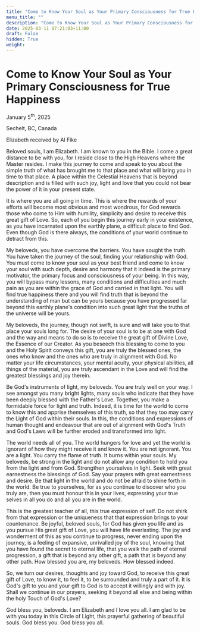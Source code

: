 ```yaml
---
title: "Come to Know Your Soul as Your Primary Consciousness for True Happiness"
menu_title: ""
description: "Come to Know Your Soul as Your Primary Consciousness for True Happiness"
date: 2025-03-11 07:21:03+11:00
draft: False
hidden: True
weight:
---
```

# Come to Know Your Soul as Your Primary Consciousness for True Happiness 

January 5<sup>th</sup>, 2025

Sechelt, BC, Canada

Elizabeth received by Al Fike

Beloved souls, I am Elizabeth. I am known to you in the Bible. I come a great distance to be with you, for I reside close to the High Heavens where the Master resides. I make this journey to come and speak to you about the simple truth of what has brought me to that place and what will bring you in time to that place. A place within the Celestial Heavens that is beyond description and is filled with such joy, light and love that you could not bear the power of it in your present state.

It is where you are all going in time. This is where the rewards of your efforts will become most obvious and most wondrous, for God rewards those who come to Him with humility, simplicity and desire to receive this great gift of Love. So, each of you begin this journey early in your existence, as you have incarnated upon the earthly plane, a difficult place to find God. Even though God is there always, the conditions of your world continue to detract from this.

My beloveds, you have overcome the barriers. You have sought the truth. You have taken the journey of the soul, finding your relationship with God. You must come to know your soul as your best friend and come to know your soul with such depth, desire and harmony that it indeed is the primary motivator, the primary focus and consciousness of your being. In this way, you will bypass many lessons, many conditions and difficulties and much pain as you are within the grace of God and carried in that light. You will find true happiness there and you will find truth that is beyond the understanding of man but can be yours because you have progressed far beyond this earthly plane's condition into such great light that the truths of the universe will be yours.

My beloveds, the journey, though not swift, is sure and will take you to that place your souls long for. The desire of your soul is to be at one with God and the way and means to do so is to receive the great gift of Divine Love, the Essence of our Creator. As you beseech this blessing to come to you and the Holy Spirit conveys this gift, you are truly the blessed ones, the ones who know and the ones who are truly in alignment with God. No matter your life circumstances, your mental acuity, your physical abilities, all things of the material, you are truly ascendant in the Love and will find the greatest blessings and joy therein.

Be God's instruments of light, my beloveds. You are truly well on your way. I see amongst you many bright lights, many souls who indicate that they have been deeply blessed with the Father's Love. Together, you make a formidable force for light and truth. Indeed, it is time for the world to come to know this and apprise themselves of this truth, so that they too may carry the Light of God within their souls. In this, the conditions and expressions of human thought and endeavour that are out of alignment with God's Truth and God's Laws will be further eroded and transformed into light.

The world needs all of you. The world hungers for love and yet the world is ignorant of how they might receive it and know it. You are not ignorant. You are a light. You carry the flame of truth. It burns within your souls. My beloveds, be strong in the light and do not allow any condition to hold you from the light and from God. Strengthen yourselves in light. Seek with great earnestness the blessings of God. Say your prayers with great earnestness and desire. Be that light in the world and do not be afraid to shine forth in the world. Be true to yourselves, for as you continue to discover who you truly are, then you must honour this in your lives, expressing your true selves in all you do and all you are in the world.

This is the greatest teacher of all, this true expression of self. Do not shirk from that expression or the uniqueness that that expression brings to your countenance. Be joyful, beloved souls, for God has given you life and as you pursue His great gift of Love, you will have life everlasting. The joy and wonderment of this as you continue to progress, never ending upon the journey, is a feeling of expansive, unrivalled joy of the soul, knowing that you have found the secret to eternal life, that you walk the path of eternal progression, a gift that is beyond any other gift, a path that is beyond any other path. How blessed you are, my beloveds. How blessed indeed.

So, we turn our desires, thoughts and joy toward God, to receive this great gift of Love, to know it, to feel it, to be surrounded and truly a part of it. It is God's gift to you and your gift to God is to accept it willingly and with joy. Shall we continue in our prayers, seeking it beyond all else and being within the holy Touch of God's Love?

God bless you, beloveds. I am Elizabeth and I love you all. I am glad to be with you today in this Circle of Light, this prayerful gathering of beautiful souls. God bless you. God bless you all.
